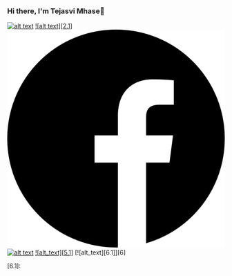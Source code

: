 ### Hi there, I'm Tejasvi Mhase👋

<!--
**99002669/99002669** is a ✨ _special_ ✨ repository because its `README.md` (this file) appears on your GitHub profile.

Here are some ideas to get you started:

- 🔭 I’m currently working on ...
- 🌱 I’m currently learning ...
- 👯 I’m looking to collaborate on ...
- 🤔 I’m looking for help with ...
- 💬 Ask me about ...
- 📫 How to reach me: ...
- 😄 Pronouns: ...
- ⚡ Fun fact: ...
-->

[![alt text][1.1]][1]
[![alt text][2.1]][2]
[![alt text][3.1]][3]
[![alt text][4.1]][4]
[![alt_text][5.1]][5]
[![alt_text][6.1]][6]


<!-- icon links-->

[1.1]:
[2.1]:
[3.1]:https://github.com/99002669/99002669/blob/main/facebook.png
[4.1]:
[5.1]:
[6.1]:

<!-- links to your social media accounts -->
<!-- update these accordingly -->

[1]: https://twitter.com/MhaseTejasvi
[2]: https://www.linkedin.com/in/tejasvi-mhase-165141159/
[3]: https://www.facebook.com/profile.php?id=100004188078327
[4]: https://www.instagram.com/tejasvi_mhase/
[5]: https://github.com/99002669
